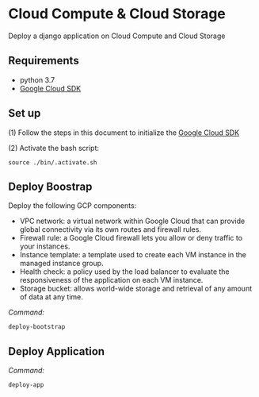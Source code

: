 # Cloud Compute & Cloud Storage
Deploy a django application on Cloud Compute and Cloud Storage

## Requirements
- python 3.7
- [Google Cloud SDK](https://cloud.google.com/sdk/docs/quickstart-macos)


## Set up
(1) Follow the steps in this document to initialize the [Google Cloud SDK](https://cloud.google.com/sdk/docs/quickstart-macos#initialize_the_sdk)

(2) Activate the bash script:
```
source ./bin/.activate.sh
```


## Deploy Boostrap
Deploy the following GCP components:
- VPC network: a virtual network within Google Cloud that can provide global connectivity via its own routes and firewall rules.
- Firewall rule: a Google Cloud firewall lets you allow or deny traffic to your instances.
- Instance template: a template used to create each VM instance in the managed instance group.
- Health check: a policy used by the load balancer to evaluate the responsiveness of the application on each VM instance.
- Storage bucket: allows world-wide storage and retrieval of any amount of data at any time.

*Command:*
```
deploy-bootstrap
```


## Deploy Application
*Command:*
```
deploy-app
```
